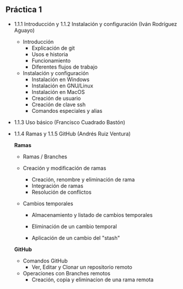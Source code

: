 ## Práctica 1

* 1.1.1 Introducción y 1.1.2 Instalación y configuración (Iván Rodríguez Aguayo)
  * Introducción
    * Explicación de git
    * Usos e historia
    * Funcionamiento
    * Diferentes flujos de trabajo
  * Instalación y configuración
    * Instalación en Windows
    * Instalación en GNU/Linux
    * Instalación en MacOS
    * Creación de usuario
    * Creación de clave ssh
    * Comandos especiales y alias


* 1.1.3 Uso básico (Francisco Cuadrado Bastón)



* 1.1.4 Ramas y 1.1.5 GitHub (Andrés Ruiz Ventura)
  
   **Ramas** 
   * Ramas / Branches
   * Creación y modificación de ramas
       * Creación, renombre y eliminación de rama
       * Integración de ramas
       * Resolución de conflictos

  * Cambios temporales
    
     * Almacenamiento y listado de cambios temporales
     * Eliminación de un cambio temporal

     * Aplicación de un cambio del "stash" 

  **GitHub**
    * Comandos GitHub
      * Ver, Editar y Clonar un repositorio remoto
    * Operaciones con Branches remotos
      * Creación, copia y eliminacion de una rama remota





